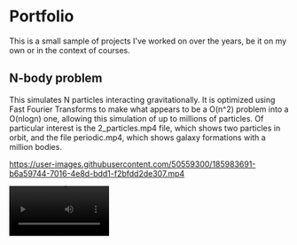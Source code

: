 # Portfolio

This is a small sample of projects I've worked on over the years, be it on my own or in the context of courses.

## N-body problem

This simulates N particles interacting gravitationally. It is optimized using Fast Fourier Transforms to make what appears to be a O(n^2) problem into a O(nlogn) one, allowing this simulation of up to millions of particles. Of particular interest is the 2_particles.mp4 file, which shows two particles in orbit, and the file periodic.mp4, which shows galaxy formations with a million bodies.



https://user-images.githubusercontent.com/50559300/185983691-b6a59744-7016-4e8d-bdd1-f2bfdd2de307.mp4

<video src='https://youtu.be/Qj6eYTVf7Ww' width=180/>



## Housing prices

This is a machine learning project making use of this dataset: https://www.kaggle.com/c/house-prices-advanced-regression-techniques. It predicts housing prices with two different models: a neural network made with TensorFlow, as well as a random forest model.

## FRB public Webpage

A website I have worked on while I was doing research in the CHIME/FRB collaboration. It can be seen here: https://www.chime-frb.ca/. While some of the appearance of the website has changed since I worked on it, all the logic and organisation of database display was done by me.
